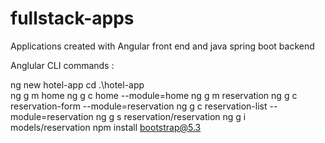 # fullstack-apps
Applications created with Angular front end and java spring boot backend

Anglular CLI commands :

ng new hotel-app
cd .\hotel-app\
ng g m home
ng g c home --module=home
ng g m reservation
ng g c reservation-form --module=reservation
ng g c reservation-list --module=reservation
ng g s reservation/reservation
ng g i models/reservation
npm install bootstrap@5.3